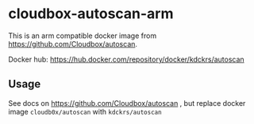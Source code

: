 # cloudbox-autoscan-arm

This is an arm compatible docker image from https://github.com/Cloudbox/autoscan.

Docker hub: https://hub.docker.com/repository/docker/kdckrs/autoscan

## Usage

See docs on https://github.com/Cloudbox/autoscan , but replace docker image `cloudb0x/autoscan` with `kdckrs/autoscan`
